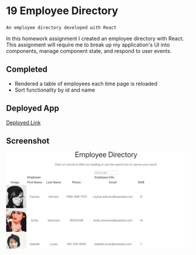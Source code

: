 # 19 Employee Directory
`An employee directory developed with React`

In this homework assignment I created an employee directory with React. This assignment will require me to break up my  application's UI into components, manage component state, and respond to user events.

## Completed

* Rendered a table of employees each time page is reloaded
* Sort functionality by id and name


## Deployed App
[Deployed Link](https://cynthia-dm1216.github.io/EmployeeDirectory/.)

## Screenshot
![Screenshot](./public/Assets/employeeDirectory.png)






